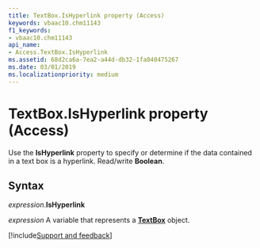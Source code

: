 ```yaml
---
title: TextBox.IsHyperlink property (Access)
keywords: vbaac10.chm11143
f1_keywords:
- vbaac10.chm11143
api_name:
- Access.TextBox.IsHyperlink
ms.assetid: 68d2ca6a-7ea2-a44d-db32-1fa040475267
ms.date: 03/01/2019
ms.localizationpriority: medium
---
```



# TextBox.IsHyperlink property (Access)

Use the **IsHyperlink** property to specify or determine if the data contained in a text box is a hyperlink. Read/write **Boolean**.


## Syntax

_expression_.**IsHyperlink**

_expression_ A variable that represents a **[TextBox](Access.TextBox.md)** object.



[!include[Support and feedback](~/includes/feedback-boilerplate.md)]